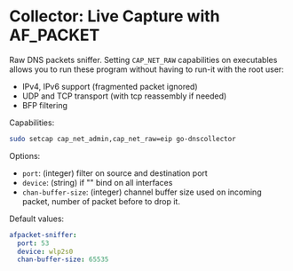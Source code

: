 # Collector: Live Capture with AF_PACKET

Raw DNS packets sniffer. Setting `CAP_NET_RAW` capabilities on executables allows you to run these
program without having to run-it with the root user:

* IPv4, IPv6 support (fragmented packet ignored)
* UDP and TCP transport (with tcp reassembly if needed)
* BFP filtering

Capabilities:

```bash
sudo setcap cap_net_admin,cap_net_raw=eip go-dnscollector
```

Options:

* `port`: (integer) filter on source and destination port
* `device`: (string) if "" bind on all interfaces
* `chan-buffer-size`: (integer) channel buffer size used on incoming packet, number of packet before to drop it.

Default values:

```yaml
afpacket-sniffer:
  port: 53
  device: wlp2s0
  chan-buffer-size: 65535
```
